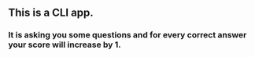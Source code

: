 ## This is a CLI app.

### It is asking you some questions and for every correct answer your score will increase by 1.
